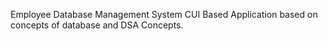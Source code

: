 Employee Database Management System CUI Based Application based on concepts of database and DSA Concepts.

